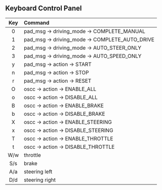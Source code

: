 ## Keyboard Control Panel

| Key | Command                                        |
|:-:  |:-----------------------------------------------|
| 0   | pad_msg -> driving_mode -> COMPLETE_MANUAL     |
| 1   | pad_msg -> driving_mode -> COMPLETE_AUTO_DRIVE |
| 2   | pad_msg -> driving_mode -> AUTO_STEER_ONLY     | 
| 3   | pad_msg -> driving_mode -> AUTO_SPEED_ONLY     |
| y   | pad_msg -> action -> START                     |
| n   | pad_msg -> action -> STOP                      |
| r   | pad_msg -> action -> RESET                     |
| O   | oscc -> action -> ENABLE_ALL                   |
| o   | oscc -> action -> DISABLE_ALL                  |
| B   | oscc -> action -> ENABLE_BRAKE                 |
| b   | oscc -> action -> DISABLE_BRAKE                |
| X   | oscc -> action -> ENABLE_STEERING              |
| x   | oscc -> action -> DISABLE_STEERING             |
| T   | oscc -> action -> ENABLE_THROTTLE              | 
| t   | oscc -> action -> DISABLE_THROTTLE             |
| W/w | throttle                                       |
| S/s | brake                                          |
| A/a | steering left                                  |
| D/d | steering right                                 |
